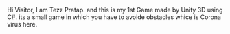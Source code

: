 Hi Visitor, I am Tezz Pratap. and this is my 1st Game made by Unity 3D using C#.
its a small game in which you have to avoide obstacles whice is Corona virus here.
